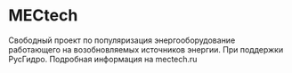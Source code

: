 # MECtech
Свободный проект по популяризация энергооборудование работающего на возобновляемых источников энергии. При поддержки РусГидро.
Подробная информация на mectech.ru
